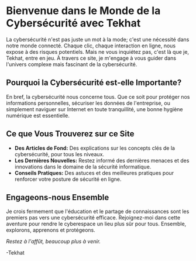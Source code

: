 # Bienvenue dans le Monde de la Cybersécurité avec Tekhat

La cybersécurité n'est pas juste un mot à la mode; c'est une nécessité dans notre monde connecté. Chaque clic, chaque interaction en ligne, nous expose à des risques potentiels. Mais ne vous inquiétez pas, c'est là que je, Tekhat, entre en jeu. À travers ce site, je m'engage à vous guider dans l'univers complexe mais fascinant de la cybersécurité.

## Pourquoi la Cybersécurité est-elle Importante?

En bref, la cybersécurité nous concerne tous. Que ce soit pour protéger nos informations personnelles, sécuriser les données de l'entreprise, ou simplement naviguer sur Internet en toute tranquillité, une bonne hygiène numérique est essentielle.

## Ce que Vous Trouverez sur ce Site

- **Des Articles de Fond:** Des explications sur les concepts clés de la cybersécurité, pour tous les niveaux.
- **Les Dernières Nouvelles:** Restez informé des dernières menaces et des innovations dans le domaine de la sécurité informatique.
- **Conseils Pratiques:** Des astuces et des meilleures pratiques pour renforcer votre posture de sécurité en ligne.

## Engageons-nous Ensemble

Je crois fermement que l'éducation et le partage de connaissances sont les premiers pas vers une cybersécurité efficace. Rejoignez-moi dans cette aventure pour rendre le cyberespace un lieu plus sûr pour tous. Ensemble, explorons, apprenons et protégeons.

*Restez à l'affût, beaucoup plus à venir.*

-Tekhat
